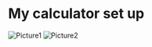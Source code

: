 # My calculator set up
![Picture1](https://user-images.githubusercontent.com/85462986/145117963-e1e0f338-6661-41a1-9fc4-0e86bd2b88c8.png)
![Picture2](https://user-images.githubusercontent.com/85462986/145117966-e318c4fc-79d2-4449-b9fb-64013688b039.png)
